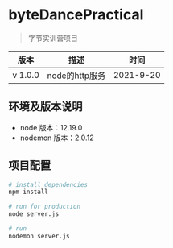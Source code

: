 # byteDancePractical

> 字节实训营项目
>

| 版本    | 描述           | 时间      |
| ------- | -------------- | --------- |
| v 1.0.0 | node的http服务 | 2021-9-20 |

## 环境及版本说明

* node 版本：12.19.0
* nodemon 版本：2.0.12

## 项目配置

``` bash
# install dependencies
npm install

# run for production
node server.js

# run 
nodemon server.js
```

